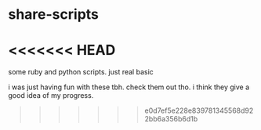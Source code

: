 # share-scripts
<<<<<<< HEAD
=======
some ruby and python scripts. just real basic

i was just having fun with these tbh.
check them out tho. i think they give a good idea of my progress.
>>>>>>> e0d7ef5e228e839781345568d922bb6a356b6d1b
